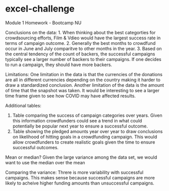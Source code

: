# excel-challenge
Module 1 Homework - Bootcamp NU

  Conclusions on the data:
    1. When thinking about the best categorties for crowdsourcing efforts, Film & Vdieo would have the largest success rate in terms of campaign outcome. 
    2. Generally the best months to crowdfund occur in June and July comparitve to other months in the year.
    3. Based on the central tendency of the count of backers, the successful campaigns typically see a larger number of backers to their campaigns. If one decides to run a campaign, they should have more backers. 

Limitations: 
  One limitation in the data is that the currencies of the donations are all in different currencies depending on the country making it harder to draw a standardized conclusion. Another limitation of the data is the amount of time that the snapshot was taken. It would be interesting to see a larger time frame given to see how COVID may have affected results. 

Additional tables:
  1. Table comparing the success of campaign categories over years. Given this information crowdfunders could see a trend in what could potentially be popular next year to ensure a successful outcome.
  2. Table showing the pledged amounts year over year to draw conclusions on likelihood of hitting goals in a crowdfunding campaign. This would allow crowdfunders to create realistic goals given the time to ensure successful outcomes.

Mean or median?
  Given the large variance among the data set, we would want to use the median over the mean

Comparing the variance:
  Threre is more variability with successful campaigns. This makes sense because successful campaigns are more likely to acheive higher funding amounts than unsuccessful campaigns.  
  
